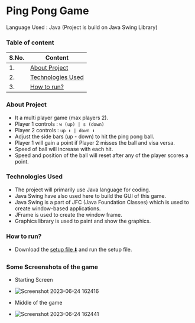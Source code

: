 # Ping Pong Game

Language Used : Java (Project is build on Java Swing Library)

### Table of content

| S.No. | Content                                 |
| ----- | --------------------------------------- |
| 1.    | [About Project](#about-project)         |
| 2.    | [Technologies Used](#technologies-used) |
| 3.    | [How to run?](#how-to-run)              |

### About Project

- It a multi player game (max players 2).
- Player 1 controls : `w (up) | s (down)`
- Player 2 controls : `up ⬆️ | down ⬇️`
- Adjust the side bars (up - down) to hit the ping pong ball.
- Player 1 will gain a point if Player 2 misses the ball and visa versa.
- Speed of ball will increase with each hit.
- Speed and position of the ball will reset after any of the player scores a point.

### Technologies Used

- The project will primarily use Java language for coding.
- Java Swing have also used here to build the GUI of this game.
- Java Swing is a part of JFC (Java Foundation Classes) which is used to create window-based applications.
- JFrame is used to create the window frame.
- Graphics library is used to paint and show the graphics.

### How to run?

- Download the [ setup file ⬇️](https://github.com/meetgovindbajaj/Ping-Pong-Game/blob/main/setup.exe) and run the setup file.

### Some Screenshots of the game

- Starting Screen
- ![Screenshot 2023-06-24 162416](https://github.com/meetgovindbajaj/Ping-Pong-Game/assets/117599205/2ee9202a-ed2f-432b-9da2-1107ed8cbb3d)

- Middle of the game
- ![Screenshot 2023-06-24 162441](https://github.com/meetgovindbajaj/Ping-Pong-Game/assets/117599205/0a4e47fd-88ef-46c4-9036-35de37373e04)
